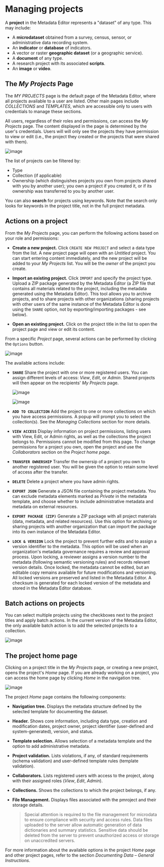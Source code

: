 # Managing projects

A **project** in the Metadata Editor represents a "dataset" of any type. This may include:
- A **microdataset** obtained from a survey, census, sensor, or administrative data recording system.
- An **indicator** or **database** of indicators.
- A vector or raster **geographic dataset** (or a geographic service).
- A **document** of any type.
- A research project with its associated **scripts**.
- An **image** or **video**.

## The *My Projects* Page

The *MY PROJECTS* page is the default page of the Metadata Editor, where all projects available to a user are listed. Other main pages include *COLLECTIONS* and *TEMPLATES*, which are accessible only to users with credentials to manage these sections.

All users, regardless of their roles and permissions, can access the *My Projects* page. The content displayed in the page is determined by the user's credentials. Users will will only see the projects they have permission to view or edit (i.e., the project they created or the projects that were shared with them).

![image](img/ME_UG_v1-0-0_managing_projects_projects_list_page.png)

The list of projects can be filtered by:
- Type
- Collection (if applicable)
- Ownership (which distinguishes projects you own from projects shared with you by another user); you own a project if you created it, or if its ownership was transferred to you by another user.

You can also **search** for projects using keywords. Note that the search only looks for keywords in the project title, not in the full project metadata.


## Actions on a project

From the *My Projects* page, you can perform the following actions based on your role and permissions:

- **Create a new project.** Click `CREATE NEW PROJECT` and select a data type from the list. A new project page will open with an *Untitled* project. You can start entering content immediately, and the new project will be added to your *My Projects* list. You will be the *owner* of the project you create.

- **Import an existing project.** Click `IMPORT` and specify the project type. Upload a ZIP package generated by the Metadata Editor (a ZIP file that contains all materials related to the project, including the metadata generated using the Metadata Editor). This tool allows you to archive projects, and to share projects with other organizations (sharing projects with other users of the same instance of the Metadata Editor is done using the `SHARE` option, not by exporting/importing packages - see below).

- **Open an existing project.** Click on the project title in the list to open the project page and view or edit its content.


From a specific *Project* page, several actions can be performed by clicking the `Options` button.

  ![image](img/ME_UG_v1-0-0_managing_projects_actions_on_project.png)

The available actions include:

- **`SHARE`** Share the project with one or more registered users. You can assign different levels of access: *View*, *Edit*, or *Admin*. Shared projects will then appear on the recipients' *My Projects* page.
    
    ![image](img/ME_UG_v1-0-0_managing_projects_share_project.png)

    ![image](img/ME_UG_v1-0-0_managing_projects_actions_on_project_list.png)
  
- **`ADD TO COLLECTION`** Add the project to one or more collections on which you have access permissions. A popup will prompt you to select the collection(s). See the *Managing Collections* section for more details.

- **`VIEW ACCESS`** Display information on project permissions, listing users with View, Edit, or Admin rights, as well as the collections the project belongs to. Permissions cannot be modified from this page. To change permissions for a project you own, open the project and use the *Collaborators* section on the *Project home page*.

- **`TRANSFER OWNERSHIP`** Transfer the ownersip of a project you own to another registered user. You will be given the option to retain some level of access after the transfer.

- **`DELETE`** Delete a project where you have admin rights.

- **`EXPORT JSON`** Generate a JSON file containing the project metadata. You can exclude metadata elements marked as *Private* in the metadata template, and choose whether to include administrative metadata and metadata on external resources.

- **`EXPORT PACKAGE (ZIP)`** Generate a ZIP package with all project materials (data, metadata, and related resources). Use this option for archiving or sharing projects with another organization that can import the package into its own instance of the Metadata Editor.

- **`LOCK & VERSION`** Lock the project to prevent further edits and to assign a version identifier to the metadata. This option will be used when an organization's metadata governance requires a review and approval process. Upon locking, a reviewer assigns a version number to the metadata (following semantic versioning rules) and records relevant version details. Once locked, the metadata cannot be edited, but an editable copy remains available for future modifications and versioning. All locked versions are preserved and listed in the Metadata Editor. A checksum is generated for each locked version of the metadata and stored in the Metadata Editor database.


## Batch actions on projects

You can select multiple projects using the checkboxes next to the project titles and apply batch actions. In the current version of the Metadata Editor, the only available batch action is to add the selected projects to a collection.

![image](img/ME_UG_v1-0-0_managing_projects_batch_action.png)


## The project home page

Clicking on a project title in the *My Projects* page, or creating a new project, opens the project's *Home* page. If you are already working on a project, you can access the home page by clicking *Home* in the navigation tree.

![image](img/ME_UG_v1-0-0_managing_projects_project_home_page.png)

The project *Home* page contains the following components:

- **Navigation tree.** Displays the metadata structure defined by the selected template for documenting the dataset.

- **Header.** Shows core information, including data type, creation and modification dates, project owner, project identifier (user-defined and system-generated), version, and status.

- **Template selection.** Allows selection of a metadata template and the option to add administrative metadata.

- **Project validation.** Lists violations, if any, of standard requirements (schema validation) and user-defined template rules (template validation).

- **Collaborators.** Lists registered users with access to the project, along with their assigned roles (*View*, *Edit*, *Admin*).

- **Collections.** Shows the collections to which the project belongs, if any.

- **File Management.** Displays files associated with the pmroject and their storage details.

  > Special attention is required to the file management for microdata to ensure compliance with security and access rules. Data files uploaded to the server allow automatic generation of data dictionaries and summary statistics. Sensitive data should be deleted from the server to prevent unauthorized access or storage on unaccredited servers.

For more information about the available options in the project *Home* page and other project pages, refer to the section *Documenting Data – General Instructions*.
